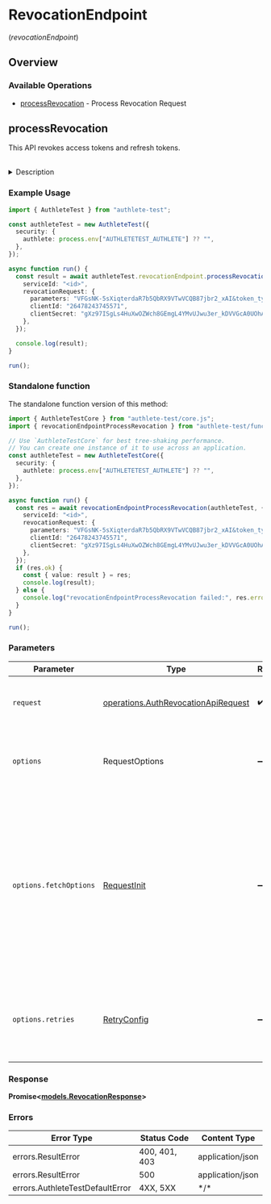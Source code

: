 # RevocationEndpoint
(*revocationEndpoint*)

## Overview

### Available Operations

* [processRevocation](#processrevocation) - Process Revocation Request

## processRevocation

This API revokes access tokens and refresh tokens.

<br>
<details>
<summary>Description</summary>

This API is supposed to be called from within the implementation of the revocation endpoint ([RFC
7009](tools.ietf.org/html/rfc7009)) of the authorization server implementation in order to revoke
access tokens and refresh tokens.

The response from `/auth/revocation` API has some parameters. Among them, it is `action` parameter
that the authorization server implementation should check first because it denotes the next action
that the authorization server implementation should take. According to the value of `action`, the
authorization server implementation must take the steps described below.

**INTERNAL_SERVER_ERROR**

When the value of `action` is `INTERNAL_SERVER_ERROR`, it means that the request from the authorization
server implementation was wrong or that an error occurred in Authlete.
In either case, from the viewpoint of the client application, it is an error on the server side.
Therefore, the service implementation should generate a response to the client application with
HTTP status of "500 Internal Server Error".

The value of `responseContent` is a JSON string which describes the error, so it can be
used as the entity body of the response.

The following illustrates the response which the service implementation should generate and return
to the client application.

```
HTTP/1.1 500 Internal Server Error
Content-Type: application/json
Cache-Control: no-store
Pragma: no-cache

{responseContent}
```

**INVALID_CLIENT**

When the value of `action` is `INVALID_CLIENT`, it means that authentication of the client failed.
In this case, the HTTP status of the response to the client application is either "400 Bad Request"
or "401 Unauthorized". The description about `invalid_client` shown below is an excerpt from [RFC
6749](https://datatracker.ietf.org/doc/html/rfc6749).

`invalid_client`

> Client authentication failed (e.g., unknown client, no client authentication included, or unsupported
authentication method). The authorization server MAY return an HTTP 401 (Unauthorized) status code
to indicate which HTTP authentication schemes are supported. If the client attempted to authenticate
via the `Authorization` request header field, the authorization server MUST respond with an HTTP
401 (Unauthorized) status code and include the `WWW-Authenticate` response header field matching
the authentication scheme used by the client.

In either case, the value of `responseContent` is a JSON string which can be used as the entity
body of the response to the client application.

The following illustrates the response which the service implementation should generate and return
to the client application.

```
HTTP/1.1 400 Bad Request
Content-Type: application/json
Cache-Control: no-store
Pragma: no-cache

{responseContent}
```

<br>

```
HTTP/1.1 401 Unauthorized
WWW-Authenticate: {challenge}
Content-Type: application/json
Cache-Control: no-store
Pragma: no-cache

{responseContent}
```

**BAD_REQUEST**

When the value of `action` is `BAD_REQUEST`, it means that the request from the client application
is invalid.

The HTTP status of the response returned to the client application must be "400 Bad Request" and
the content type must be `application/json`. [RFC 7009](https://datatracker.ietf.org/doc/html/rfc7009),
[2.2.1. Error Respons](https://datatracker.ietf.org/doc/html/rfc7009#section-2.2.1) states "The
error presentation conforms to the definition in [Section 5.2](https://datatracker.ietf.org/doc/html/rfc6749#section-5.2)
of [[RFC 6749](https://datatracker.ietf.org/doc/html/rfc6749)]."

The value of `responseContent` is a JSON string which describes the error, so it can be used
as the entity body of the response.

The following illustrates the response which the authorization server implementation should generate
and return to the client application.

```
HTTP/1.1 400 Bad Request
Content-Type: application/json
Cache-Control: no-store
Pragma: no-cache

{responseContent}
```

**OK**

When the value of `action` is `OK`, it means that the request from the client application is valid
and the presented token has been revoked successfully or if the client submitted an invalid token.
Note that invalid tokens do not cause an error. See [2.2. Revocation Response](https://datatracker.ietf.org/doc/html/rfc7009#section-2.2) for details.

The HTTP status of the response returned to the client application must be 200 OK.

If the original request from the client application contains callback request parameter and its
value is not empty, the content type should be `application/javascript` and the content should be
a JavaScript snippet for JSONP.

The value of `responseContent` is JavaScript snippet if the original request from the client application
contains callback request parameter and its value is not empty. Otherwise, the value of `responseContent`
is `null`.

```
HTTP/1.1 200 OK
Content-Type: application/javascript
Cache-Control: no-store
Pragma: no-cache

{responseContent}
```
</details>


### Example Usage

<!-- UsageSnippet language="typescript" operationID="auth_revocation_api" method="post" path="/api/{serviceId}/auth/revocation" -->
```typescript
import { AuthleteTest } from "authlete-test";

const authleteTest = new AuthleteTest({
  security: {
    authlete: process.env["AUTHLETETEST_AUTHLETE"] ?? "",
  },
});

async function run() {
  const result = await authleteTest.revocationEndpoint.processRevocation({
    serviceId: "<id>",
    revocationRequest: {
      parameters: "VFGsNK-5sXiqterdaR7b5QbRX9VTwVCQB87jbr2_xAI&token_type_hint=access_token",
      clientId: "26478243745571",
      clientSecret: "gXz97ISgLs4HuXwOZWch8GEmgL4YMvUJwu3er_kDVVGcA0UOhA9avLPbEmoeZdagi9yC_-tEiT2BdRyH9dbrQQ",
    },
  });

  console.log(result);
}

run();
```

### Standalone function

The standalone function version of this method:

```typescript
import { AuthleteTestCore } from "authlete-test/core.js";
import { revocationEndpointProcessRevocation } from "authlete-test/funcs/revocationEndpointProcessRevocation.js";

// Use `AuthleteTestCore` for best tree-shaking performance.
// You can create one instance of it to use across an application.
const authleteTest = new AuthleteTestCore({
  security: {
    authlete: process.env["AUTHLETETEST_AUTHLETE"] ?? "",
  },
});

async function run() {
  const res = await revocationEndpointProcessRevocation(authleteTest, {
    serviceId: "<id>",
    revocationRequest: {
      parameters: "VFGsNK-5sXiqterdaR7b5QbRX9VTwVCQB87jbr2_xAI&token_type_hint=access_token",
      clientId: "26478243745571",
      clientSecret: "gXz97ISgLs4HuXwOZWch8GEmgL4YMvUJwu3er_kDVVGcA0UOhA9avLPbEmoeZdagi9yC_-tEiT2BdRyH9dbrQQ",
    },
  });
  if (res.ok) {
    const { value: result } = res;
    console.log(result);
  } else {
    console.log("revocationEndpointProcessRevocation failed:", res.error);
  }
}

run();
```

### Parameters

| Parameter                                                                                                                                                                      | Type                                                                                                                                                                           | Required                                                                                                                                                                       | Description                                                                                                                                                                    |
| ------------------------------------------------------------------------------------------------------------------------------------------------------------------------------ | ------------------------------------------------------------------------------------------------------------------------------------------------------------------------------ | ------------------------------------------------------------------------------------------------------------------------------------------------------------------------------ | ------------------------------------------------------------------------------------------------------------------------------------------------------------------------------ |
| `request`                                                                                                                                                                      | [operations.AuthRevocationApiRequest](../../models/operations/authrevocationapirequest.md)                                                                                     | :heavy_check_mark:                                                                                                                                                             | The request object to use for the request.                                                                                                                                     |
| `options`                                                                                                                                                                      | RequestOptions                                                                                                                                                                 | :heavy_minus_sign:                                                                                                                                                             | Used to set various options for making HTTP requests.                                                                                                                          |
| `options.fetchOptions`                                                                                                                                                         | [RequestInit](https://developer.mozilla.org/en-US/docs/Web/API/Request/Request#options)                                                                                        | :heavy_minus_sign:                                                                                                                                                             | Options that are passed to the underlying HTTP request. This can be used to inject extra headers for examples. All `Request` options, except `method` and `body`, are allowed. |
| `options.retries`                                                                                                                                                              | [RetryConfig](../../lib/utils/retryconfig.md)                                                                                                                                  | :heavy_minus_sign:                                                                                                                                                             | Enables retrying HTTP requests under certain failure conditions.                                                                                                               |

### Response

**Promise\<[models.RevocationResponse](../../models/revocationresponse.md)\>**

### Errors

| Error Type                      | Status Code                     | Content Type                    |
| ------------------------------- | ------------------------------- | ------------------------------- |
| errors.ResultError              | 400, 401, 403                   | application/json                |
| errors.ResultError              | 500                             | application/json                |
| errors.AuthleteTestDefaultError | 4XX, 5XX                        | \*/\*                           |